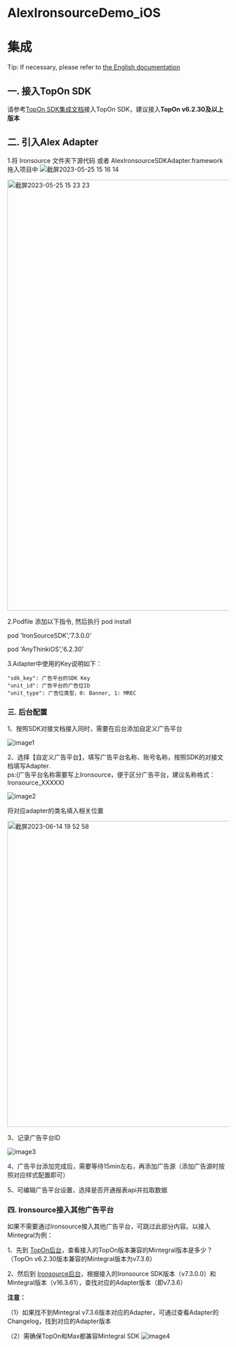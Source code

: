 # AlexIronsourceDemo_iOS

# 集成

Tip: If necessary, please refer to [the English documentation](https://github.com/Alex-only/AlexIronSourceDemo_iOS/blob/main/README_EN.md)

## 一. 接入TopOn SDK

请参考[TopOn SDK集成文档](https://docs.toponad.com/#/zh-cn/ios/GetStarted/TopOn_Get_Started)接入TopOn SDK，建议接入**TopOn v6.2.30及以上版本**



## 二. 引入Alex Adapter

1.将 Ironsource 文件夹下源代码 或者 AlexIronsourceSDKAdapter.framework 拖入项目中
![截屏2023-05-25 15 16 14](https://github.com/Alex-only/AlexIronSourceDemo_iOS/assets/124124788/b7108484-fe3d-4ff0-8fbb-dd4bf61d4404)

<img width="982" alt="截屏2023-05-25 15 23 23" src="https://github.com/Alex-only/AlexIronSourceDemo_iOS/assets/124124788/5a755c0b-02bd-4c97-abb1-afdfa448c59b">


2.Podfile 添加以下指令, 然后执行 pod install 

  pod 'IronSourceSDK','7.3.0.0'

  pod 'AnyThinkiOS','6.2.30'

3.Adapter中使用的Key说明如下：

```
"sdk_key": 广告平台的SDK Key
"unit_id": 广告平台的广告位ID
"unit_type": 广告位类型，0: Banner, 1: MREC
```

### 三. 后台配置

1、按照SDK对接文档接入同时，需要在后台添加自定义广告平台

![image1](https://user-images.githubusercontent.com/124124788/217697673-6991552e-d4de-466d-976c-cc3903cdc60e.png)


2、选择【自定义广告平台】，填写广告平台名称、账号名称，按照SDK的对接文档填写Adapter.  
   ps:(广告平台名称需要写上Ironsource，便于区分广告平台，建议名称格式：Ironsource_XXXXX)

![image2](https://user-images.githubusercontent.com/124124788/217697688-3bc7cc6b-ea95-4887-948c-7eeb30402fbe.png)

将对应adapter的类名填入相关位置

<img width="697" alt="截屏2023-06-14 19 52 58" src="https://github.com/Alex-only/AlexIronSourceDemo_iOS/assets/124124788/d13cf102-f252-4e53-8de8-5b36f97dca8b">

3、记录广告平台ID

![image3](https://user-images.githubusercontent.com/124124788/217697699-a08a413b-0e91-4dcb-bb44-56a1ef4c0e39.png)

4、广告平台添加完成后，需要等待15min左右，再添加广告源（添加广告源时按照对应样式配置即可）

5、可编辑广告平台设置，选择是否开通报表api并拉取数据

### 四. Ironsource接入其他广告平台

如果不需要通过Ironsource接入其他广告平台，可跳过此部分内容。以接入Mintegral为例：

1、先到 [TopOn后台](https://docs.toponad.com/#/zh-cn/android/download/package)，查看接入的TopOn版本兼容的Mintegral版本是多少？（TopOn v6.2.30版本兼容的Mintegral版本为v7.3.6）

2、然后到 [Ironsource后台](https://dash.applovin.com/documentation/mediation/android/mediation-adapters#adapter-network-information)，根据接入的Ironsource SDK版本（v7.3.0.0）和Mintegral版本（v16.3.61），查找对应的Adapter版本（即v7.3.6）

**注意：**

（1）如果找不到Mintegral v7.3.6版本对应的Adapter，可通过查看Adapter的Changelog，找到对应的Adapter版本

（2）需确保TopOn和Max都兼容Mintegral SDK
![image4](https://user-images.githubusercontent.com/124124788/222310868-8742a84c-61ef-4538-a907-1c94b085eab7.png)



